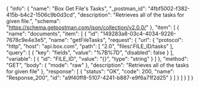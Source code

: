 {
  "info": {
    "name": "Box Get File's Tasks",
    "_postman_id": "4fbf5002-f382-415b-b4c2-1506c9b0d3cd",
    "description": "Retrieves all of the tasks for given file.",
    "schema": "https://schema.getpostman.com/json/collection/v2.0.0/"
  },
  "item": [
    {
      "name": "documents",
      "item": [
        {
          "id": "149283a8-03c4-4034-9226-7678c9e4e3e5",
          "name": "getFileTasks",
          "request": {
            "url": {
              "protocol": "http",
              "host": "api.box.com",
              "path": [
                "2.0",
                "files/:FILE_ID/tasks"
              ],
              "query": [
                {
                  "key": "fields",
                  "value": "%7B%7D",
                  "disabled": false
                }
              ],
              "variable": [
                {
                  "id": "FILE_ID",
                  "value": "{}",
                  "type": "string"
                }
              ]
            },
            "method": "GET",
            "body": {
              "mode": "raw"
            },
            "description": "Retrieves all of the tasks for given file"
          },
          "response": [
            {
              "status": "OK",
              "code": 200,
              "name": "Response_200",
              "id": "a9f40ff8-5107-4241-b887-e9f6a71f2d25"
            }
          ]
        }
      ]
    }
  ]
}
